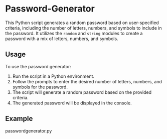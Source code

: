 # Password-Generator

This Python script generates a random password based on user-specified criteria, including the number of letters, numbers, and symbols to include in the password. It utilizes the `random` and `string` modules to create a password with a mix of letters, numbers, and symbols.

## Usage

To use the password generator:

1. Run the script in a Python environment.
2. Follow the prompts to enter the desired number of letters, numbers, and symbols for the password.
3. The script will generate a random password based on the provided criteria.
4. The generated password will be displayed in the console.

## Example
passwordgenerator.py

